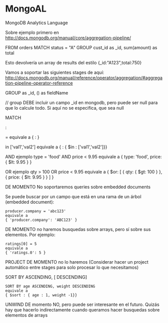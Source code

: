 MongoAL
=======

MongoDB Analytics Language


Sobre ejemplo primero en http://docs.mongodb.org/manual/core/aggregation-pipeline/

FROM orders
MATCH status = "A"
GROUP cust_id as _id,
	  sum(amount) as total

Esto devolvería un array de results del estilo {_id:"A123",total:750}

Vamos a soportar las siguientes stages de aquí: http://docs.mongodb.org/manual/reference/operator/aggregation/#aggregation-pipeline-operator-reference

GROUP <expr> as _id,
	  <accumulator>(<expression>) as fieldName

// group DEBE incluir un campo _id en mongodb, pero puede ser null para que lo calcule todo. Si aquí no se especifica, que sea null

MATCH <query>

<query>:

<campo> = <valor> equivale a { <campo> : <valor>}

<campo> in ['val1','val2']
	equivale a
	{ <campo> : { $in : ['val1','val2']}}

<cond> AND <cond> ejemplo
	type = 'food' AND price < 9.95
	equivale a
	{ type: 'food', price: { $lt: 9.95 } }

<cond> OR <cond> ejemplo
	qty > 100 OR price < 9.95
	equivale a
	{ $or: [ { qty: { $gt: 100 } }, { price: { $lt: 9.95 } } ] }

DE MOMENTO No soportaremos queries sobre embedded documents

Se puede buscar por un campo que está en una rama de un árbol (embedded document):

	producer.company = 'abc123'
	equivale a
	{ 'producer.company': 'ABC123' }

DE MOMENTO no haremos busquedas sobre arrays, pero sí sobre sus elementos. Por ejemplo:

	ratings[0] = 5
	equivale a
	{ 'ratings.0': 5 }

PROJECT <pecifications>
	DE MOMENTO no lo haremos
	(Considerar hacer un project automático entre stages para solo procesar lo que necesitamos)

SORT BY <field1> ASCENDING, [<field2> DESCENDING]

	SORT BY age ASCENDING, weight DESCENDING
	equivale a
	{ $sort : { age : 1, weight -1}}

UNWIND DE momento NO, pero puede ser interesante en el futuro. Quizás hay que hacerlo indirectamente cuando queramos hacer busquedas sobre elementos de arrays





<accumulator>

<expression>